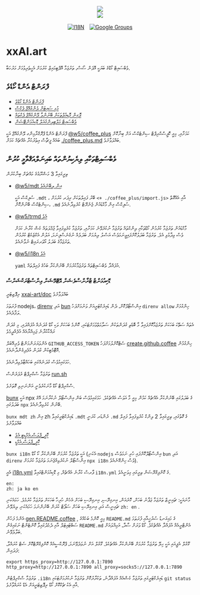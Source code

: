 <p align="center"><a href="https://xxai.art"><img src="https://cdn.jsdelivr.net/gh/xxai-art/doc/logo.svg"/></a><br/><a href="https://xxai.art"><img src="https://cdn.jsdelivr.net/gh/xxai-art/doc/xxai.svg"/></a></p><p align="center"><a href="https://github.com/xxai-art/doc#readme"><img alt="I18N" src="https://cdn.jsdelivr.net/gh/wactax/img/t.svg"/></a>　<a href="https://groups.google.com/u/0/g/xxai-art"><img alt="Google Groups" src="https://cdn.jsdelivr.net/gh/wactax/img/g-groups.svg"/></a></p>

# xxAI.art

ވެބްސައިޓް ކޯޑްގެ ބަޔަކީ އޮޕަން ސޯސް، ތަރުޖަމާ އޮޕްޓިމައިޒް ކުރުމަށް އެހީތެރިވުމަށް މަރުހަބާ.

## ފްރަންޓް އެންޑް ކޯޑެވެ

* [ފްރަންޓް އެންޑް ކޯޑެވެ](https://github.com/xxai-art/web)
* [މުޅި ސައިޓަށް ލެންގުއޭޖް ޕެކްސް](https://github.com/xxai-art/web/tree/main/i18n)
* [ލޮގިން މޮޑިއުލްތަކަށް ބޭނުންވާ ލޭންގުއޭޖް ޕެކްތައް](https://github.com/wacpkg/user/tree/main/ui.i18n)
* [ވެބްސައިޓް މަލްޓިލިންގުއަލް ޑޮކިއުމަންޓޭޝަން](https://github.com/xxai-doc)

ފްރަންޓް އެންޑް ޕްރޮގްރާމިންގ ލޭންގުއޭޖް އަކީ [@w5/coffee_plus](http://npmjs.com/@w5/coffee_plus) ކަމަށާއި، މިއީ ކޮފީސްކްރިޕްޓް ސިންޓެކްސް އަށް ބިނާކޮށް ބައެއް ފީޗާސް އިތުރުކުރާ އެއްޗެއް ކަމަށް [./coffee_plus.md](./coffee_plus.md) ބައްލަވާށެވެ.

## ވެބްސައިޓްތަކާއި ލިޔެކިޔުންތައް ބައިނަލްއަޤްވާމީ ކުރުން

ތިރީގައިވާ 3 މަޝްރޫޢުގެ މައްޗަށް ބިނާކުރުން

* [@w5/mdt އިން ލިބޭނެއެވެ](https://www.npmjs.com/package/@w5/mdt)

  ސުފިކްސް އަކީ `.mdt` ، ބޭރު ފައިލްތަކަށް ރިފަރ ކުރުމަށް `<+ ./coffee_plus/import.js>` އާއި އެއްގޮތް ސިންޓެކްސް ބޭނުންކޮށް، `.md` ސުފިކްސް އިން މާކްޑައުން ޖެނެރޭޓް ކުރެވިދާނެއެވެ.

* [@w5/trmd އެވެ](https://www.npmjs.com/package/@w5/trmd)

  މާކްޑައުން ތަރުޖަމާ ކުރުމުން ކޯޑްތަކާއި ލިންކްތައް ތަރުޖަމާ ނުކުރެވޭނެ ކަމަށާއި، ތަރުޖަމާ ކުރެވިފައިވާ ޖުމްލަތައް ކެޝް ކުރާނެ ކަމަށް ވެސް ވިދާޅުވި އެވެ. ތަރުޖަމާ ބަދަލުކޮށްފައިވީނަމަވެސް އަސްލު ލިޔުމަށް ބަދަލެއް ނުގެނެސްފިނަމަ، އަލުން އެކްޒެކެޓް ކުރުމުން ތަރުޖަމާގެ ބަދަލު އޯވަރރައިޓް ނުވާނެއެވެ.

* [@w5/i18n އެވެ](https://www.npmjs.com/package/@w5/i18n)

  `yaml` އުފައްދާ ވެބްސައިޓްތައް ތަރުޖަމާކުރުމަށް ބޭނުންކުރާ ބަހުގެ ފައިލްތައް.

### ޑޮކިއުމަންޓް ޓްރާންސްލެޝަން އޮޓޮމޭޝަން އިންސްޓްރަކްޝަންސް

ރިޕޮޒިޓަރީ [xxai-art/doc](https://github.com/xxai-art/doc) ބައްލަވާށެވެ

ފުރަތަމަ nodejs، [direnv](https://direnv.net) އަދި [bun](https://github.com/oven-sh/bun) އިންސްޓޯލްކޮށް، ދެން ޑައިރެކްޓަރީއަށް ވަނުމަށްފަހު `direnv allow` ހިންގުމަށް ލަފާދެއެވެ.

އެތައް ސަތޭކަ ބަހަކަށް ތަރުޖަމާކޮށްފައިވާ މާ ބޮޑެތި ގުދަންތަކުން ސަލާމަތްވުމަށްޓަކައި، ކޮންމެ ބަހަކަށް ވަކި ކޯޑް ގުދަނެއް އުފައްދައި، މި ގުދަން ރައްކާކުރާނެ ޖަމިއްޔާއެއް އުފެއްދީމެވެ

އެންވަޔަރަންމަންޓް ވެރިއޭބަލް `GITHUB_ACCESS_TOKEN` ސެޓްކޮށްލުމަށްފަހު [create.github.coffee](https://github.com/xxai-art/doc/blob/main/create.github.coffee) ހިންގުމުން އޮޓޮމެޓިކުން ގުދަން އުފެދިގެންދާނެއެވެ.

ހަމަގައިމުވެސް ގުދަނެއްގައި ބަހައްޓާލެވިދާނެއެވެ.

ތަރުޖަމާ ސްކްރިޕްޓް ރެފަރެންސް [run.sh](https://github.com/xxai-art/doc/blob/main/run.sh)

ސްކްރިޕްޓް ކޯޑް މާނަކުރެވެނީ އަންނަނިވި ގޮތަށެވެ.

[bunx](https://bun.sh/docs/cli/bunx) އަކީ npx ގެ ބަދަލުގައި ބޭނުންކުރާ އެއްޗެއް ކަމުން މިއީ މާ އަވަސް އެއްޗެކެވެ. ހަމަގައިމުވެސް ބަން އިންސްޓޯލް ނުކުރާނަމަ އޭގެ ބަދަލުގައި `npx` ބޭނުން ކުރެވިދާނެއެވެ.

`bunx mdt zh` އިން zh ޑައިރެކްޓަރީގައިވާ `.mdt` ރެންޑަރ ކުރަނީ `.md` ގެ ގޮތުގައި، ތިރީގައިވާ 2 ލިންކް ކުރެވިފައިވާ ފައިލް ބައްލަވާށެވެ

* [ކޮފީ_ޕްލަސް.އެމްޑީޓީ އެވެ](https://github.com/xxai-doc/zh/blob/main/coffee_plus.mdt)
* [ކޮފީ_ޕްލަސް.އެމްޑީ](https://github.com/xxai-doc/zh/blob/main/coffee_plus.md)

`bunx i18n` އަކީ ތަރުޖަމާ ކުރުމަށް ބޭނުންކުރާ ކޯ ކޯޑް (އެކަނި `nodejs` އިންސްޓޯލްކޮށްފައި ހުރި ނަމަވެސް `bun` އަދި `direnv` އިންސްޓޯލް ނުކުރެވިއްޖެނަމަ ތަރުޖަމާ ކުރުމަށް `npx i18n` ވެސް ހިންގޭނެއެވެ).

އެއީ [i18n.yml](https://github.com/xxai-art/doc/blob/main/i18n.yml) ޕާރސް ކުރާނެ އެއްޗެއް، މި ޑޮކިއުމަންޓްގައިވާ `i18n.yml` ގެ ކޮންފިގްރޭޝަން ތިރީގައި މިވަނީއެވެ.

```
en:
zh: ja ko en
```

މާނައަކީ: ޗައިނީޒް ތަރުޖަމާ ޖަޕާނު ބަހަށް، ކޮރެއަން، އިނގިރޭސި، އިނގިރޭސި ބަހަށް އެހެން ހުރިހާ ބަހަކަށް ތަރުޖަމާ ކުރުމެވެ. ހަމައެކަނި ޗައިނީސް އަދި އިނގިރޭސި ބަހަށް ސަޕޯޓް ކުރަން ބޭނުންނަމަ ހަމައެކަނި ލިޔެވޭނެ `zh: en` .

އެންމެ ފަހުން [gen.README.coffee](https://github.com/xxai-art/doc/blob/main/gen.README.coffee) , މިއީ ކޮންމެ ބަހެއްގެ `README.md` ގެ މައިގަނޑު ސުރުޚީއާއި ފުރަތަމަ ސަބްޓައިޓަލް އާއި ދެމެދުގައިވާ ކޮންޓެންޓް ނަގައިގެން `README.md` އެންޓްރީއެއް އުފައްދާ އެއްޗެކެވެ. ކޯޑް ވަރަށް ސާދާ، އަމިއްލައަށް ބަލާލެވޭނެ.

ގޫގުލް އެޕީއައި އަކީ ހިލޭ ތަރުޖަމާ ކުރުމަށް ބޭނުންކުރާ އެއްޗެކެވެ. ގޫގުލް އަށް ނުވަދެވޭނަމަ، ޕްރޮކްސީއެއް ކޮންފިގްރޭޓްކޮށް ސެޓް ކުރައްވާ، ފަދައިން:

```
export https_proxy=http://127.0.0.1:7890 http_proxy=http://127.0.0.1:7890 all_proxy=socks5://127.0.0.1:7890
```

ތަރުޖަމާ ސްކްރިޕްޓުން `.i18n` ޑައިރެކްޓަރީގައި ތަރުޖަމާ ކެޝްއެއް އުފައްދާނެ، ތަކުރާރުކޮށް ތަރުޖަމާ ނުކުރުމަށްޓަކައި `git status` އާއި އެކު ޗެކްކޮށް ކޯޑް ރިޕޮޒިޓަރީއަށް އެޑް ކުރައްވާށެވެ.
